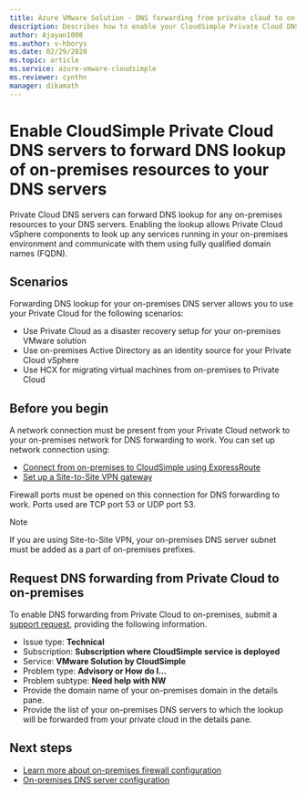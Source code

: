 ```yaml
--- 
title: Azure VMware Solution - DNS forwarding from private cloud to on-premises
description: Describes how to enable your CloudSimple Private Cloud DNS server to forward lookup of on-premises resources
author: Ajayan1008
ms.author: v-hborys 
ms.date: 02/29/2020 
ms.topic: article 
ms.service: azure-vmware-cloudsimple 
ms.reviewer: cynthn 
manager: dikamath 
---
```


# Enable CloudSimple Private Cloud DNS servers to forward DNS lookup of on-premises resources to your DNS servers

Private Cloud DNS servers can forward DNS lookup for any on-premises resources to your DNS servers.  Enabling the lookup allows Private Cloud vSphere components to look up any services running in your on-premises environment and communicate with them using fully qualified domain names (FQDN).

## Scenarios 

Forwarding DNS lookup for your on-premises DNS server allows you to use your Private Cloud for the following scenarios:

* Use Private Cloud as a disaster recovery setup for your on-premises VMware solution
* Use on-premises Active Directory as an identity source for your Private Cloud vSphere
* Use HCX for migrating virtual machines from on-premises to Private Cloud

## Before you begin

A network connection must be present from your Private Cloud network to your on-premises network for DNS forwarding to work.  You can set up network connection using:

* [Connect from on-premises to CloudSimple using ExpressRoute](on-premises-connection.md)
* [Set up a Site-to-Site VPN gateway](./vpn-gateway.md#set-up-a-site-to-site-vpn-gateway)

Firewall ports must be opened on this connection for DNS forwarding to work.  Ports used are TCP port 53 or UDP port 53.

> [!NOTE]
> If you are using Site-to-Site VPN, your on-premises DNS server subnet must be added as a part of on-premises prefixes.

## Request DNS forwarding from Private Cloud to on-premises

To enable DNS forwarding from Private Cloud to on-premises, submit a [support request](https://portal.azure.com/#blade/Microsoft_Azure_Support/HelpAndSupportBlade/newsupportrequest), providing the following information.

* Issue type: **Technical**
* Subscription: **Subscription where CloudSimple service is deployed**
* Service: **VMware Solution by CloudSimple**
* Problem type: **Advisory or How do I...**
* Problem subtype: **Need help with NW**
* Provide the domain name of your on-premises domain in the details pane.
* Provide the list of your on-premises DNS servers to which the lookup will be forwarded from your private cloud in the details pane.

## Next steps

* [Learn more about on-premises firewall configuration](on-premises-firewall-configuration.md)
* [On-premises DNS server configuration](on-premises-dns-setup.md)
